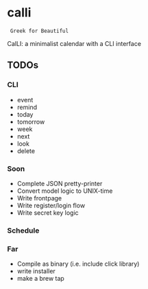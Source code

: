 # calli
`` Greek for Beautiful``

CalLI: a minimalist calendar with a CLI interface

## TODOs

### CLI
- event
- remind
- today
- tomorrow
- week
- next
- look
- delete

### Soon
- Complete JSON pretty-printer
- Convert model logic to UNIX-time
- Write frontpage
- Write register/login flow
- Write secret key logic

### Schedule


### Far
- Compile as binary (i.e. include click library)
- write installer
- make a brew tap
